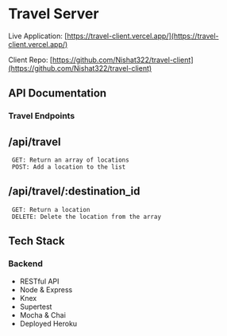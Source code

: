 # Travel Server

Live Application: [https://travel-client.vercel.app/](https://travel-client.vercel.app/) 

Client Repo: [https://github.com/Nishat322/travel-client](https://github.com/Nishat322/travel-client) <br/>

## API Documentation

### Travel Endpoints 

## /api/travel
     GET: Return an array of locations
     POST: Add a location to the list

## /api/travel/:destination_id
     GET: Return a location
     DELETE: Delete the location from the array
    
## Tech Stack
### Backend

- RESTful API
- Node & Express
- Knex
- Supertest
- Mocha & Chai
- Deployed Heroku